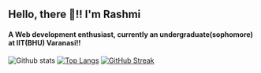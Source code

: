 ## Hello, there 👋!!  I'm Rashmi
#### A Web development enthusiast, currently an undergraduate(sophomore) at IIT(BHU) Varanasi!!

<!--
**Rashmisingh-18/Rashmisingh-18** is a ✨ _special_ ✨ repository because its `README.md` (this file) appears on your GitHub profile.

Here are some ideas to get you started:

- 🔭 I’m currently working on ...
- 🌱 I’m currently learning ...
- 👯 I’m looking to collaborate on ...
- 🤔 I’m looking for help with ...
- 💬 Ask me about ...
- 📫 How to reach me: ...
- 😄 Pronouns: ...
- ⚡ Fun fact: ...
-->
![Github stats](https://github-readme-stats.vercel.app/api?username=Rashmisingh-18)
[![Top Langs](https://github-readme-stats.vercel.app/api/top-langs/?username=Rashmisingh-18&layout=compact)](https://github.com/Rashmisingh-18/github-readme-stats)
[![GitHub Streak](https://github-readme-streak-stats.herokuapp.com/?user=Rashmisingh-18)](https://git.io/streak-stats)
